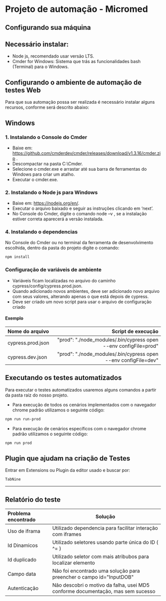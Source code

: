 <h1>Projeto de automação - Micromed</h1>

 Configurando sua máquina
-------------------------
 Necessário instalar:
-----------------------

*	Node js, recomendado usar versão LTS.
*	Cmder for Windows: Sistema que trás as funcionalidades bash (Terminal) para o Windows.


Configurando o ambiente de automação de testes Web
------------------------------------------------------------

Para que sua automação possa ser realizada é necessário instalar alguns recursos, conforme será descrito abaixo:

Windows
--------

<h3>1. Instalando o Console do Cmder</h3>

*	Baixe em: <https://github.com/cmderdev/cmder/releases/download/v1.3.16/cmder.zip> .
*	Descompactar na pasta C:\Cmder.
*	Selecione o cmder.exe e arrastar até sua barra de ferramentas do Windows para criar um atalho.
*	Executar o cmder.exe.

<h3>2. Instalando o Node js para Windows</h3>

*	Baixe em: <https://nodejs.org/en/>.
*	Executar o arquivo baixado e seguir as instruções clicando em ‘next’.
*	No Console do Cmder, digite o comando node –v , se a instalação estiver correta aparecerá a versão instalada.

<h3>4. Instalando o dependencias</h3>

No Console do Cmder ou no terminal da ferramenta de desenvolvimento escolhida, dentro da pasta do projeto digite o comando:
```bash
npm install
```

<h3>Configuração de variáveis de ambiente</h3>

*	Variáveis ficam localizadas no arquivo do caminho cypress/config/cypress.prod.json.
*	Quando adicionado novos ambientes, deve ser adicionado novo arquivo com seus valores, alterando apenas o que está depois de cypress.
*   Deve ser criado um novo script para usar o arquivo de configuração criado


<h4>Exemplo</h4>

| Nome do arquivo   |                                               Script de execução |
|:------------------|-----------------------------------------------------------------:|
| cypress.prod.json | "prod": "./node_modules/.bin/cypress open --env configFile=prod" |
| cypress.dev.json  |  "prod": "./node_modules/.bin/cypress open --env configFile=dev" |


Executando os testes automatizados
-----------------------------------

Para executar o testes automatizados usaremos alguns comandos a partir da pasta raiz do nosso projeto.

*	Para execução de todos os cenários implementados com o navegador chrome padrão utilizamos o seguinte código:
````bash
npm run run-prod
````
*	Para execução de cenários específicos com o navegador chrome padrão utilizamos o seguinte código:
````bash
npm run prod
````



Plugin que ajudam na criação de Testes
-----------------------------------

Entrar em Extensions ou Plugin da editor usado e buscar por:
````bash
TabNine
````

---------
<h2>Relatório do teste</h2>

| Problema encontrado | Solução                                                                         |
|:--------------------|---------------------------------------------------------------------------------|
| Uso de iframa       | Utilizado dependencia para facilitar interação com iframes                      |
| Id Dinamicos        | Utilizado seletores usando parte única do ID ( ^= )                             |
| Id duplicado        | Utilizado seletor com mais atribubos para localizar elemento                    |
| Campo data          | Não foi encontrado uma solução para preencher o campo id="InputDOB"             |
| Autenticação        | Não descobri o motivo da falha, usei MD5 conforme documentação, mas sem sucesso |


